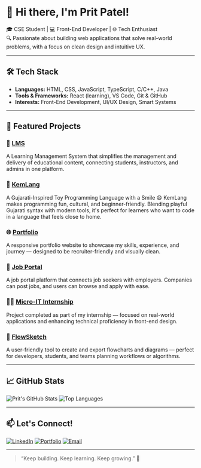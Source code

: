 # 👋 Hi there, I'm Prit Patel!

🎓 CSE Student | 💻 Front-End Developer | 🌐 Tech Enthusiast  
🔍 Passionate about building web applications that solve real-world problems, with a focus on clean design and intuitive UX.

---

## 🛠️ Tech Stack

- **Languages:** HTML, CSS, JavaScript, TypeScript, C/C++, Java
- **Tools & Frameworks:** React (learning), VS Code, Git & GitHub
- **Interests:** Front-End Development, UI/UX Design, Smart Systems

---

## 🚀 Featured Projects

### 📘 [LMS](https://github.com/Prit123456789/LMS)
A Learning Management System that simplifies the management and delivery of educational content, connecting students, instructors, and admins in one platform.

### 🧠 [KemLang](https://github.com/pritpatel2412/kemlang)
A Gujarati-Inspired Toy Programming Language with a Smile 😄
KemLang makes programming fun, cultural, and beginner-friendly. Blending playful Gujarati syntax with modern tools, it's perfect for learners who want to code in a language that feels close to home.

### 🌐 [Portfolio](https://github.com/Prit123456789/portfolio)
A responsive portfolio website to showcase my skills, experience, and journey — designed to be recruiter-friendly and visually clean.

### 💼 [Job Portal](https://github.com/Prit123456789/jobportal)
A job portal platform that connects job seekers with employers. Companies can post jobs, and users can browse and apply with ease.

### 👨‍💻 [Micro-IT Internship](https://github.com/Prit123456789/Micro-IT-Internship)
Project completed as part of my internship — focused on real-world applications and enhancing technical proficiency in front-end design.

### 🧩 [FlowSketch](https://github.com/Prit123456789/FlowSketch)
A user-friendly tool to create and export flowcharts and diagrams — perfect for developers, students, and teams planning workflows or algorithms.

---

## 📈 GitHub Stats

![Prit's GitHub Stats](https://github-readme-stats.vercel.app/api?username=pritpatel2412&show_icons=true&theme=react)
![Top Languages](https://github-readme-stats.vercel.app/api/top-langs/?username=pritpatel2412&layout=compact&theme=react)

---

## 📫 Let's Connect!

[![LinkedIn](https://img.shields.io/badge/-LinkedIn-blue?style=flat-square&logo=linkedin)](https://www.linkedin.com/in/prit-patel-904272307)
[![Portfolio](https://img.shields.io/badge/-Portfolio-darkgreen?style=flat-square&logo=web)](https://prit-portfolio.onrender.com)
[![Email](https://img.shields.io/badge/-Email-c14438?style=flat-square&logo=gmail&logoColor=white)](mailto:pritptl2412@gmail.com)

---

> “Keep building. Keep learning. Keep growing.” 🌱
